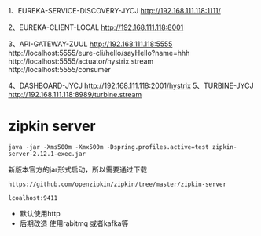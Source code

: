 1、EUREKA-SERVICE-DISCOVERY-JYCJ http://192.168.111.118:1111/

2、EUREKA-CLIENT-LOCAL http://192.168.111.118:8001

3、API-GATEWAY-ZUUL 
http://192.168.111.118:5555
http://localhost:5555/eure-cli/hello/sayHello?name=hhh
http://localhost:5555/actuator/hystrix.stream
http://localhost:5555/consumer

4、DASHBOARD-JYCJ http://192.168.111.118:2001/hystrix
5、TURBINE-JYCJ http://192.168.111.118:8989/turbine.stream

# zipkin server 

```shell
java -jar -Xms500m -Xmx500m -Dspring.profiles.active=test zipkin-server-2.12.1-exec.jar
```

新版本官方的jar形式启动，所以需要通过下载

```
https://github.com/openzipkin/zipkin/tree/master/zipkin-server

lcoalhost:9411
```

* 默认使用http
* 后期改造 使用rabitmq 或者kafka等

